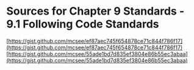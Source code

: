 # Sources for Chapter 9 Standards - 9.1 Following Code Standards

[https://gist.github.com/mcsee/ef87aec745f654878ce71c844f786f17](https://gist.github.com/mcsee/ef87aec745f654878ce71c844f786f17)
[https://gist.github.com/mcsee/55ade1bd7d835ef3804e86b55ec3abaa](https://gist.github.com/mcsee/55ade1bd7d835ef3804e86b55ec3abaa)